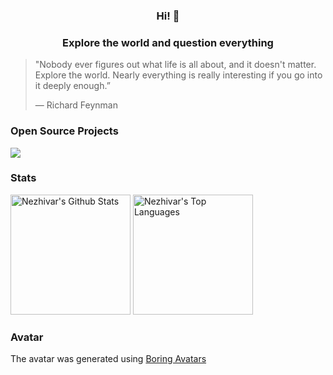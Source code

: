 <h3 align="center">Hi! 👋</h1>
<h3 align="center">Explore the world and question everything</h3>

> "Nobody ever figures out what life is all about, and it doesn't matter.
> Explore the world. Nearly everything is really interesting if you go into it
> deeply enough.” 
> 
> ― Richard Feynman

<h3 align="left">Open Source Projects</h3>

<a href="https://github.com/nezhivar/nezhOS">
  <img align="center" src="https://github-readme-stats-sigma-five.vercel.app/api/pin/?username=nezhivar&repo=nezhOS&theme=tokyonight&hide_border=true)](https://github.com/anuraghazra/github-readme-stats" />
</a>

<br />

<h3 align="left">Stats</h3>
<p> 
  <a href="https://github.com/anuraghazra/github-readme-stats"><img alt="Nezhivar's Github Stats" src="https://github-readme-stats-sigma-five.vercel.app/api/?username=nezhivar&show_icons=true&count_private=true&theme=tokyonight&hide_border=true&include_all_commits=true" height="192px"/></a>
  <a href="https://github.com/anuraghazra/github-readme-stats"><img alt="Nezhivar's Top Languages" src="https://github-readme-stats-sigma-five.vercel.app/api/top-langs/?username=nezhivar&langs_count=8&layout=compact&theme=tokyonight&hide_border=true&hide=Jupyter%20Notebook" height="192px"/></a>
</p>

<h3>Avatar</h3>
<p>The avatar was generated using <a href="https://boringavatars.com/">Boring Avatars</a> </p>
